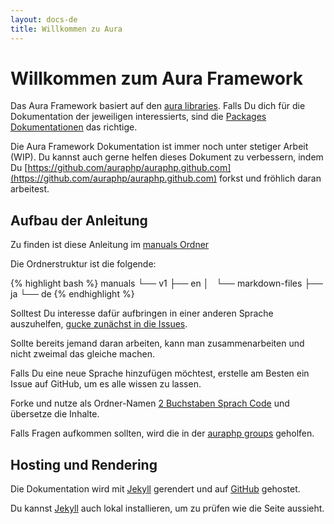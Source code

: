 ```yaml
---
layout: docs-de
title: Willkommen zu Aura
---
```


Willkommen zum Aura Framework
=============================

Das Aura Framework basiert auf den [aura libraries](/packages/).
Falls Du dich für die Dokumentation der jeweiligen interessierts,
sind die [Packages Dokumentationen](/packages/) das richtige.

Die Aura Framework Dokumentation ist immer noch unter stetiger Arbeit (WIP).
Du kannst auch gerne helfen dieses Dokument zu verbessern, indem Du
[https://github.com/auraphp/auraphp.github.com](https://github.com/auraphp/auraphp.github.com)
forkst und fröhlich daran arbeitest.

Aufbau der Anleitung
-------------------

Zu finden ist diese Anleitung im
[manuals Ordner](https://github.com/auraphp/auraphp.github.com/tree/master/framework)

Die Ordnerstruktur ist die folgende:

{% highlight bash %}
manuals
    └── v1
        ├── en
        │   └── markdown-files
        ├── ja
        └── de
{% endhighlight %}

Solltest Du interesse dafür aufbringen in einer anderen Sprache auszuhelfen,
 [gucke zunächst in die Issues](https://github.com/auraphp/auraphp.github.com/issues?labels=manuals&page=1&state=open).

Sollte bereits jemand daran arbeiten, kann man zusammenarbeiten
und nicht zweimal das gleiche machen.

Falls Du eine neue Sprache hinzufügen möchtest,
erstelle am Besten ein Issue auf GitHub, um es alle
wissen zu lassen.

Forke und nutze als Ordner-Namen
[2 Buchstaben Sprach Code](http://en.wikipedia.org/wiki/List_of_ISO_639-1_codes)
und übersetze die Inhalte.

Falls Fragen aufkommen sollten, wird die in der
[auraphp groups](http://groups.google.com/group/auraphp) geholfen.

Hosting und Rendering
---------------------

Die Dokumentation wird mit [Jekyll](http://jekyllrb.com) gerendert
und auf [GitHub](https://github.com) gehostet.

Du kannst [Jekyll](http://jekyllrb.com) auch lokal installieren,
um zu prüfen wie die Seite aussieht.
